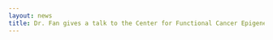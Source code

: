 ```yaml
---
layout: news
title: Dr. Fan gives a talk to the Center for Functional Cancer Epigenetics at the Dana-Farber Cancer Institute. 
---
```


